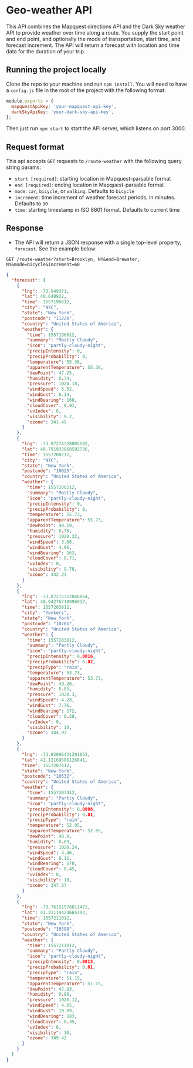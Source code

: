 # Geo-weather API

This API combines the Mapquest directions API and the Dark Sky weather API to provide weather over time along a route. You supply the start point and end point, and optionally the mode of transportation, start time, and forecast increment. The API will return a forecast with location and time data for the duration of your trip.

## Running the project locally

Clone the repo to your machine and run `npm install`. You will need to have a `config.js` file in the root of the project with the following format:
```js
module.exports = {
  mapquestApiKey: 'your-mapquest-api-key',
  darkSkyApiKey: 'your-dark-sky-api-key',
};
```
Then just run `npm start` to start the API server, which listens on port 3000.

## Request format

This api accepts `GET` requests to `/route-weather` with the following query string params:
- `start [required]`: starting location in Mapquest-parsable format
- `end [required]`: ending location in Mapquest-parsable format
- `mode`: `car`, `bicycle`, or `walking`. Defaults to `bicycle`
- `increment`: time increment of weather forecast periods, in minutes. Defaults to `30`
- `time`: starting timestamp in ISO 8601 format. Defaults to current time

## Response
- The API will return a JSON response with a single top-level property, `forecast`. See the example below:

`GET /route-weather?start=Brooklyn, NY&end=Brewster, NY&mode=bicycle&increment=60`
```json
{
  "forecast": [
    {
      "lng": -73.949371,
      "lat": 40.648922,
      "time": 1557196612,
      "city": "NYC",
      "state": "New York",
      "postcode": "11226",
      "country": "United States of America",
      "weather": {
        "time": 1557196612,
        "summary": "Mostly Cloudy",
        "icon": "partly-cloudy-night",
        "precipIntensity": 0,
        "precipProbability": 0,
        "temperature": 55.36,
        "apparentTemperature": 55.36,
        "dewPoint": 47.25,
        "humidity": 0.74,
        "pressure": 1020.18,
        "windSpeed": 5.52,
        "windGust": 6.14,
        "windBearing": 160,
        "cloudCover": 0.91,
        "uvIndex": 0,
        "visibility": 9.2,
        "ozone": 341.49
      }
    },
    {
      "lng": -73.97274328005592,
      "lat": 40.791933868592736,
      "time": 1557200212,
      "city": "NYC",
      "state": "New York",
      "postcode": "10025",
      "country": "United States of America",
      "weather": {
        "time": 1557200212,
        "summary": "Mostly Cloudy",
        "icon": "partly-cloudy-night",
        "precipIntensity": 0,
        "precipProbability": 0,
        "temperature": 55.73,
        "apparentTemperature": 55.73,
        "dewPoint": 48.19,
        "humidity": 0.76,
        "pressure": 1020.32,
        "windSpeed": 3.68,
        "windGust": 4.96,
        "windBearing": 163,
        "cloudCover": 0.71,
        "uvIndex": 0,
        "visibility": 9.78,
        "ozone": 342.23
      }
    },
    {
      "lng": -73.87215712846864,
      "lat": 40.94276710996917,
      "time": 1557203812,
      "city": "Yonkers",
      "state": "New York",
      "postcode": "10701",
      "country": "United States of America",
      "weather": {
        "time": 1557203812,
        "summary": "Partly Cloudy",
        "icon": "partly-cloudy-night",
        "precipIntensity": 0.0016,
        "precipProbability": 0.02,
        "precipType": "rain",
        "temperature": 53.73,
        "apparentTemperature": 53.73,
        "dewPoint": 49.26,
        "humidity": 0.85,
        "pressure": 1020.3,
        "windSpeed": 4.28,
        "windGust": 7.76,
        "windBearing": 172,
        "cloudCover": 0.58,
        "uvIndex": 0,
        "visibility": 10,
        "ozone": 344.93
      }
    },
    {
      "lng": -73.82096421291052,
      "lat": 41.12169586126841,
      "time": 1557207412,
      "state": "New York",
      "postcode": "10532",
      "country": "United States of America",
      "weather": {
        "time": 1557207412,
        "summary": "Partly Cloudy",
        "icon": "partly-cloudy-night",
        "precipIntensity": 0.0008,
        "precipProbability": 0.01,
        "precipType": "rain",
        "temperature": 52.05,
        "apparentTemperature": 52.05,
        "dewPoint": 48.9,
        "humidity": 0.89,
        "pressure": 1020.24,
        "windSpeed": 4.46,
        "windGust": 9.11,
        "windBearing": 178,
        "cloudCover": 0.45,
        "uvIndex": 0,
        "visibility": 10,
        "ozone": 347.57
      }
    },
    {
      "lng": -73.76151578011472,
      "lat": 41.31119424665392,
      "time": 1557211012,
      "state": "New York",
      "postcode": "10598",
      "country": "United States of America",
      "weather": {
        "time": 1557211012,
        "summary": "Partly Cloudy",
        "icon": "partly-cloudy-night",
        "precipIntensity": 0.0013,
        "precipProbability": 0.01,
        "precipType": "rain",
        "temperature": 51.15,
        "apparentTemperature": 51.15,
        "dewPoint": 47.83,
        "humidity": 0.88,
        "pressure": 1020.12,
        "windSpeed": 4.65,
        "windGust": 10.09,
        "windBearing": 183,
        "cloudCover": 0.35,
        "uvIndex": 0,
        "visibility": 10,
        "ozone": 349.42
      }
    }
  ]
}
```
